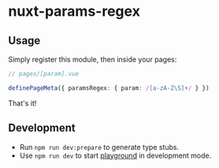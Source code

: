 # nuxt-params-regex

## Usage

Simply register this module, then inside your pages:

```ts
// pages/[param].vue

definePageMeta({ paramsRegex: { param: /[a-zA-Z\S]+/ } })
```

That's it!

## Development

- Run `npm run dev:prepare` to generate type stubs.
- Use `npm run dev` to start [playground](./playground) in development mode.
